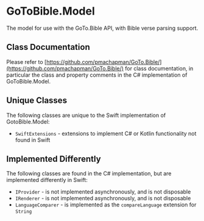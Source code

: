 # GoToBible.Model

The model for use with the GoTo.Bible API, with Bible verse parsing support.

## Class Documentation 
Please refer to [https://github.com/pmachapman/GoTo.Bible/](https://github.com/pmachapman/GoTo.Bible/) for class documentation, in particular the class and property comments in the C# implementation of GoToBible.Model.

## Unique Classes
The following classes are unique to the Swift implementation of GotoBible.Model:
* `SwiftExtensions` - extensions to implement C# or Kotlin functionality not found in Swift

## Implemented Differently
The following classes are found in the C# implementation, but are implemented differently in Swift:
* `IProvider` - is not implemented asynchronously, and is not disposable
* `IRenderer` - is not implemented asynchronously, and is not disposable
* `LanguageComparer` - is implemented as the `compareLanguage` extension for `String`

